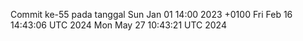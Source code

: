 Commit ke-55 pada tanggal Sun Jan 01 14:00 2023 +0100
Fri Feb 16 14:43:06 UTC 2024
Mon May 27 10:43:21 UTC 2024
